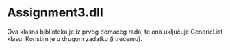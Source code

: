 # Assignment3.dll
Ova klasna biblioteka je iz prvog domaćeg rada, te ona uključuje GenericList klasu. Koristim je u drugom zadatku (i trećemu).